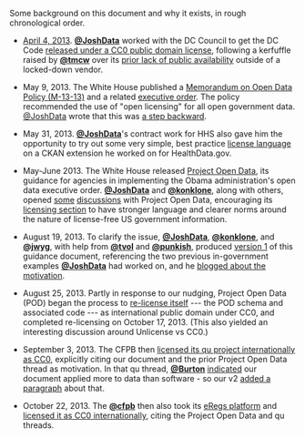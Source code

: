 Some background on this document and why it exists, in rough chronological order.

* [April 4, 2013](https://twitter.com/vdavez/status/319840540025843712?t=1&refsrc=email&iid=8dc3ab45-3c58-4ee6-aca5-944769eec59b&uid=352686442&nid=4+251). **[@JoshData](https://github.com/JoshData)** worked with the DC Council to get the DC Code [released under a CC0 public domain license](http://dccouncil.us/UnofficialDCCode), following a kerfuffle raised by **[@tmcw](https://github.com/tmcw)** over its [prior lack of public availability](http://macwright.org/2013/02/20/you-cannot-have-the-code.html) outside of a locked-down vendor.

* May 9, 2013. The White House published a [Memorandum on Open Data Policy (M-13-13)](http://www.whitehouse.gov/sites/default/files/omb/memoranda/2013/m-13-13.pdf) and a related [executive order](http://www.whitehouse.gov/the-press-office/2013/05/09/executive-order-making-open-and-machine-readable-new-default-government-). The policy recommended the use of "open licensing" for all open government data. [@JoshData](https://github.com/JoshData) wrote that this was [a step backward](http://razor.occams.info/blog/2013/05/09/new-open-data-memorandum-almost-defines-open-data-misses-mark-with-open-licenses/).

* May 31, 2013. **[@JoshData](https://github.com/JoshData)**'s contract work for HHS also gave him the opportunity to try out some very simple, best practice [license language](https://github.com/HHS/ckanext-datajson#credit--copying) on a CKAN extension he worked on for HealthData.gov.

* May-June 2013. The White House released [Project Open Data](http://project-open-data.github.io/), its guidance for agencies in implementing the Obama administration's open data executive order. **[@JoshData](https://github.com/JoshData)** and **[@konklone](https://github.com/konklone)**, along with others, opened [some](https://github.com/project-open-data/project-open-data.github.io/issues/5) [discussions](https://github.com/project-open-data/project-open-data.github.io/pull/64) with Project Open Data, encouraging its [licensing section](http://project-open-data.github.io/license-examples/) to have stronger language and clearer norms around the nature of license-free US government information.

* August 19, 2013. To clarify the issue, **[@JoshData](https://github.com/JoshData)**, **[@konklone](https://github.com/konklone)**, and **[@jwyg](https://github.com/jwyg)**, with help from **[@tvol](https://github.com/tvol)** and **[@punkish](https://github.com/punkish)**, produced [version 1](http://razor.occams.info/pubdocs/2013-08-19_license_free.pdf) of this guidance document, referencing the two previous in-government examples **[@JoshData](https://github.com/JoshData)** had worked on, and he [blogged about the motivation](http://razor.occams.info/blog/2013/08/19/guidance-federal-agencies-can-make-their-data-license-free/).

* August 25, 2013. Partly in response to our nudging, Project Open Data (POD) began the process to [re-license itself](https://github.com/project-open-data/project-open-data.github.io/pull/135) --- the POD schema and associated code --- as international public domain under CC0, and completed re-licensing on October 17, 2013. (This also yielded an interesting discussion around Unlicense vs CC0.)

* September 3, 2013. The CFPB then [licensed its qu project internationally as CC0](https://github.com/cfpb/qu/pull/94), explicitly citing our document and the prior Project Open Data thread as motivation. In that qu thread, **[@Burton](https://github.com/Burton)** [indicated](https://github.com/cfpb/qu/pull/94#issuecomment-23577645) our document applied more to data than software - so our v2 [added a paragraph](https://github.com/unitedstates/licensing/commit/b0a20cb2e1e51fe534ea34a17e26e127fcaf46a8) about that.

* October 22, 2013. The **[@cfpb](https://github.com/cfpb)** then also took its [eRegs platform](http://eregs.github.io/eregulations/) and [licensed it as CC0 internationally](https://github.com/eregs/eregulations/pull/6), citing the Project Open Data and qu threads.
